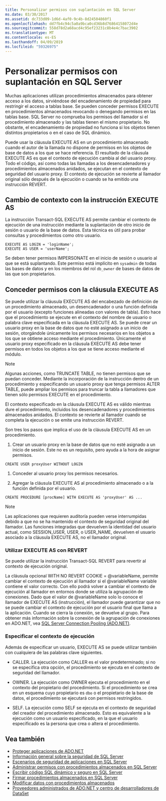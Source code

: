 ```yaml
---
title: Personalizar permisos con suplantación en SQL Server
ms.date: 03/30/2017
ms.assetid: dc733d09-1d6d-4af0-9c4b-8d24504860f1
ms.openlocfilehash: dd7fb4c94c5a0a9bca0cd36b8d76864158072d4e
ms.sourcegitcommit: 558d78d2a68acd4c95ef23231c8b4e4c7bac3902
ms.translationtype: MT
ms.contentlocale: es-ES
ms.lasthandoff: 04/09/2019
ms.locfileid: "59326975"
---
```

# <a name="customizing-permissions-with-impersonation-in-sql-server"></a>Personalizar permisos con suplantación en SQL Server
Muchas aplicaciones utilizan procedimientos almacenados para obtener acceso a los datos, sirviéndose del encadenamiento de propiedad para restringir el acceso a tablas base. Se pueden conceder permisos EXECUTE en procedimientos almacenados revocando o denegando permisos en las tablas base. SQL Server no comprueba los permisos del llamador si el procedimiento almacenado y las tablas tienen el mismo propietario. No obstante, el encadenamiento de propiedad no funciona si los objetos tienen distintos propietarios o en el caso de SQL dinámico.  
  
 Puede usar la cláusula EXECUTE AS en un procedimiento almacenado cuando el autor de la llamada no dispone de permisos en los objetos de base de datos a los que se hace referencia. El resultado de la cláusula EXECUTE AS es que el contexto de ejecución cambia al del usuario proxy. Todo el código, así como todas las llamadas a los desencadenadores y procedimientos almacenados anidados, se ejecutan en el contexto de seguridad del usuario proxy. El contexto de ejecución se revierte al llamador original sólo después de la ejecución o cuando se ha emitido una instrucción REVERT.  
  
## <a name="context-switching-with-the-execute-as-statement"></a>Cambio de contexto con la instrucción EXECUTE AS  
 La instrucción Transact-SQL EXECUTE AS permite cambiar el contexto de ejecución de una instrucción mediante la suplantación de otro inicio de sesión o usuario de la base de datos. Esta técnica es útil para probar consultas y procedimientos como otro usuario.  
  
```  
EXECUTE AS LOGIN = 'loginName';  
EXECUTE AS USER = 'userName';  
```  
  
 Se deben tener permisos IMPERSONATE en el inicio de sesión o usuario al que se está suplantando. Este permiso está implícito en `sysadmin` de todas las bases de datos y en los miembros del rol `db_owner` de bases de datos de las que son propietarios.  
  
## <a name="granting-permissions-with-the-execute-as-clause"></a>Conceder permisos con la cláusula EXECUTE AS  
 Se puede utilizar la cláusula EXECUTE AS del encabezado de definición de un procedimiento almacenado, un desencadenador o una función definida por el usuario (excepto funciones alineadas con valores de tabla). Esto hace que el procedimiento se ejecute en el contexto del nombre de usuario o palabra clave especificada en la cláusula EXECUTE AS. Se puede crear un usuario proxy en la base de datos que no esté asignado a un inicio de sesión, otorgándole únicamente los permisos necesarios en los objetos a los que se obtiene acceso mediante el procedimiento. Únicamente el usuario proxy especificado en la cláusula EXECUTE AS debe tener permisos en todos los objetos a los que se tiene acceso mediante el módulo.  
  
> [!NOTE]
>  Algunas acciones, como TRUNCATE TABLE, no tienen permisos que se puedan conceder. Mediante la incorporación de la instrucción dentro de un procedimiento y especificando un usuario proxy que tenga permisos ALTER TABLE, puede ampliar los permisos para truncar la tabla a llamadores que tienen sólo permisos EXECUTE en el procedimiento.  
  
 El contexto especificado en la cláusula EXECUTE AS es válido mientras dure el procedimiento, incluidos los desencadenadores y procedimientos almacenados anidados. El contexto se revierte al llamador cuando se completa la ejecución o se emite una instrucción REVERT.  
  
 Son tres los pasos que implica el uso de la cláusula EXECUTE AS en un procedimiento.  
  
1. Crear un usuario proxy en la base de datos que no esté asignado a un inicio de sesión. Este no es un requisito, pero ayuda a la hora de asignar permisos.  
  
```  
CREATE USER proxyUser WITHOUT LOGIN  
```  
  
1. Conceder al usuario proxy los permisos necesarios.  
  
2. Agregar la cláusula EXECUTE AS al procedimiento almacenado o a la función definida por el usuario.  
  
```  
CREATE PROCEDURE [procName] WITH EXECUTE AS 'proxyUser' AS ...  
```  
  
> [!NOTE]
>  Las aplicaciones que requieren auditoría pueden verse interrumpidas debido a que no se ha mantenido el contexto de seguridad original del llamador. Las funciones integradas que devuelven la identidad del usuario actual, como SESSION_USER, USER, o USER_NAME, devuelven el usuario asociado a la cláusula EXECUTE AS, no el llamador original.  
  
### <a name="using-execute-as-with-revert"></a>Utilizar EXECUTE AS con REVERT  
 Se puede utilizar la instrucción Transact-SQL REVERT para revertir al contexto de ejecución original.  
  
 La cláusula opcional WITH NO REVERT COOKIE = @variableName, permite cambiar el contexto de ejecución al llamador si el @variableName variable contiene el valor correcto. Con ello podrá volver a cambiar el contexto de ejecución al llamador en entornos donde se utiliza la agrupación de conexiones. Dado que el valor de @variableName solo lo conoce el llamador de EXECUTE AS (instrucción), el llamador puede garantizar que no se puede cambiar el contexto de ejecución por el usuario final que llama a la aplicación. Cuando se cierra la conexión, se devuelve al grupo. Para obtener más información sobre la conexión de la agrupación de conexiones en ADO.NET, vea [SQL Server Connection Pooling (ADO.NET)](../../../../../docs/framework/data/adonet/sql-server-connection-pooling.md).  
  
### <a name="specifying-the-execution-context"></a>Especificar el contexto de ejecución  
 Además de especificar un usuario, EXECUTE AS se puede utilizar también con cualquiera de las palabras clave siguientes.  
  
-   CALLER. La ejecución como CALLER es el valor predeterminado; si no se especifica otra opción, el procedimiento se ejecuta en el contexto de seguridad del llamador.  
  
-   OWNER. La ejecución como OWNER ejecuta el procedimiento en el contexto del propietario del procedimiento. Si el procedimiento se crea en un esquema cuyo propietario es `dbo` o el propietario de la base de datos, el procedimiento se ejecutará con permisos restringidos.  
  
-   SELF. La ejecución como SELF se ejecuta en el contexto de seguridad del creador del procedimiento almacenado. Esto es equivalente a la ejecución como un usuario especificado, en la que el usuario especificado es la persona que crea o altera el procedimiento.  
  
## <a name="see-also"></a>Vea también

- [Proteger aplicaciones de ADO.NET](../../../../../docs/framework/data/adonet/securing-ado-net-applications.md)
- [Información general sobre la seguridad de SQL Server](../../../../../docs/framework/data/adonet/sql/overview-of-sql-server-security.md)
- [Escenarios de seguridad de aplicaciones en SQL Server](../../../../../docs/framework/data/adonet/sql/application-security-scenarios-in-sql-server.md)
- [Administrar permisos con procedimientos almacenados en SQL Server](../../../../../docs/framework/data/adonet/sql/managing-permissions-with-stored-procedures-in-sql-server.md)
- [Escribir código SQL dinámico y seguro en SQL Server](../../../../../docs/framework/data/adonet/sql/writing-secure-dynamic-sql-in-sql-server.md)
- [Firmar procedimientos almacenados en SQL Server](../../../../../docs/framework/data/adonet/sql/signing-stored-procedures-in-sql-server.md)
- [Modificar datos con procedimientos almacenados](../../../../../docs/framework/data/adonet/modifying-data-with-stored-procedures.md)
- [Proveedores administrados de ADO.NET y centro de desarrolladores de DataSet](https://go.microsoft.com/fwlink/?LinkId=217917)
